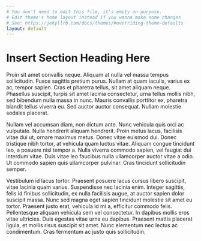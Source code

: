 ```yaml
---
# You don't need to edit this file, it's empty on purpose.
# Edit theme's home layout instead if you wanna make some changes
# See: https://jekyllrb.com/docs/themes/#overriding-theme-defaults
layout: default
---
```

# Insert Section Heading Here

Proin sit amet convallis neque. Aliquam at nulla vel massa tempus sollicitudin. Fusce sagittis pretium purus. Nullam at quam iaculis, varius ex ac, tempor sapien. Cras et pharetra tellus, sit amet aliquam neque. Phasellus suscipit, turpis sit amet lacinia consectetur, urna tellus mollis nibh, sed bibendum nulla massa in nunc. Mauris convallis porttitor ex, pharetra blandit tellus viverra eu. Sed auctor auctor consequat. Nullam molestie sodales placerat.

Nullam vel accumsan diam, non dictum ante. Nunc vehicula quis orci ac vulputate. Nulla hendrerit aliquam hendrerit. Proin metus lacus, facilisis vitae dui ut, ornare maximus metus. Donec vitae euismod dui. Donec tristique nibh tortor, at vehicula quam luctus vitae. Aliquam congue tincidunt leo, a posuere nisl tempor a. Nulla viverra commodo sapien, vel feugiat dui interdum vitae. Duis vitae leo faucibus nulla ullamcorper auctor vitae a odio. Ut commodo sapien quis ullamcorper pulvinar. Cras tincidunt sollicitudin semper.

Vestibulum id lacus tortor. Praesent posuere lacus cursus libero suscipit, vitae lacinia quam varius. Suspendisse nec lacinia enim. Integer sagittis, felis id finibus sollicitudin, ex nulla facilisis augue, at auctor sapien dolor suscipit massa. Nunc sed magna eget sapien tincidunt molestie sit amet eu tortor. Praesent justo erat, vehicula id mi a, efficitur commodo felis. Pellentesque aliquam vehicula sem vel consectetur. In dapibus mollis eros vitae ultricies. Duis egestas vitae urna eu dapibus. Praesent mattis placerat ligula, et mollis risus suscipit sit amet. Nunc elementum nec lectus ac condimentum. Cras fermentum ac justo quis sollicitudin.

